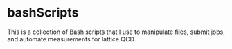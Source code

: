 # bashScripts
This is a collection of Bash scripts that I use to manipulate files, submit jobs, and automate measurements for lattice QCD.
